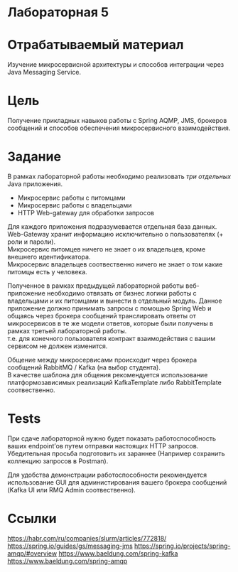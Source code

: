 # Лабораторная 5

# Отрабатываемый материал

Изучение микросервисной архитектуры и способов интеграции через Java Messaging Service.

# Цель

Получение прикладных навыков работы c Spring AQMP, JMS, брокеров сообщений и способов обеспечения микросервисного взаимодействия.

# Задание

В рамках лабораторной работы необходимо реализовать *три отдельных* Java приложения.
 - Микросервис работы с питомцами
 - Микросервис работы с владельцами
 - HTTP Web-gateway для обработки запросов

Для каждого приложения подразумевается отдельная база данных. Web-Gateway хранит информацию исключительно о пользователях (+ роли и пароли).  
Микросервис питомцев ничего не знает о их владельцев, кроме внешнего идентификатора.  
Микросервис владельцев соотвественно ничего не знает о том какие питомцы есть у человека.
 
Полученное в рамках предыдущей лабораторной работы веб-приложение необходимо отвязать от бизнес логики работы с владельцами и их питомцами и вынести в отдельный модуль. 
Данное приложение должно принимать запросы с помощью Spring Web и общаясь через брокера сообщений транслировать ответы от микросервисов в те же модели ответов, которые были получены в рамках третьей лабораторной работы.  
т.е. для конечного пользователя контракт взаимодействия с вашим сервисом не должен изменится.

Общение между микросервисами происходит через брокера сообщений RabbitMQ / Kafka (на выбор студента).  
В качестве шаблона для общения рекомендуется использование платформозависимых реализаций KafkaTemplate либо RabbitTemplate соотвественно.
 
# Tests

При сдаче лабораторной нужно будет показать работоспособность ваших endpoint’ов путем отправки настоящих HTTP запросов.  
Убедительная просьба подготовить их зараннее (Например сохранить коллекцию запросов в Postman).

Для удобства демонстрации работоспособности рекомендуется использование GUI для администирования вашего брокера сообщений (Kafka UI или RMQ Admin соотвественно).

# Ссылки
https://habr.com/ru/companies/slurm/articles/772818/
https://spring.io/guides/gs/messaging-jms
https://spring.io/projects/spring-amqp/#overview
https://www.baeldung.com/spring-kafka
https://www.baeldung.com/spring-amqp
